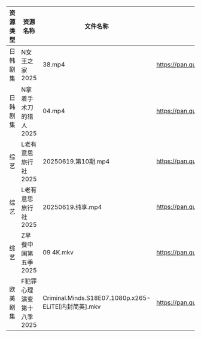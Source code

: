 | 资源类型 | 资源名称            | 文件名称                                             | 分享链接                                | 更新时间                |
| ---- | --------------- | ------------------------------------------------ | ----------------------------------- | ------------------- |
| 日韩剧集 | N女王之家2025       | 38.mp4                                           | https://pan.quark.cn/s/a85463f38f49 | 2025-06-19 16:29:01 |
| 日韩剧集 | N拿着手术刀的猎人2025   | 04.mp4                                           | https://pan.quark.cn/s/425671cbfbc3 | 2025-06-19 01:29:25 |
| 综艺   | L老有意思旅行社2025    | 20250619.第10期.mp4                                | https://pan.quark.cn/s/f387ccfb541f | 2025-06-19 16:38:37 |
| 综艺   | L老有意思旅行社2025    | 20250619.纯享.mp4                                  | https://pan.quark.cn/s/f387ccfb541f | 2025-06-19 16:38:32 |
| 综艺   | Z早餐中国第五季2025    | 09 4K.mkv                                        | https://pan.quark.cn/s/8bf6a96b483b | 2025-06-19 16:36:31 |
| 欧美剧集 | F犯罪心理演变第十八季2025 | Criminal.Minds.S18E07.1080p.x265-ELiTE[内封简英].mkv | https://pan.quark.cn/s/38a701ac585c | 2025-06-19 16:22:56 |
